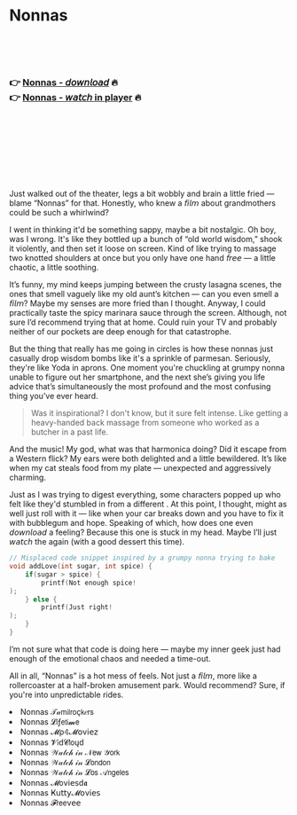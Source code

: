 <h1>Nonnas</h1>

<br><br><br>

<h3>👉 <a href="https://Davids-ticdamepea1983.github.io/vwsislqayr/">Nonnas - 𝘥𝘰𝘸𝘯𝘭𝘰𝘢𝘥</a> 🔥<br>
👉 <a href="https://Davids-ticdamepea1983.github.io/vwsislqayr/">Nonnas - 𝘸𝘢𝘵𝘤𝘩 in player</a> 🔥
</h3>



<br><br><br><br><br><br><br>


Just walked out of the theater, legs a bit wobbly and brain a little fried — blame “Nonnas” for that. Honestly, who knew a 𝘧𝘪𝘭𝘮 about grandmothers could be such a whirlwind?

I went in thinking it'd be something sappy, maybe a bit nostalgic. Oh boy, was I wrong. It's like they bottled up a bunch of “old world wisdom,” shook it violently, and then set it loose on screen. Kind of like trying to massage two knotted shoulders at once but you only have one hand 𝘧𝘳𝘦𝘦 — a little chaotic, a little soothing.

It’s funny, my mind keeps jumping between the crusty lasagna scenes, the ones that smell vaguely like my old aunt’s kitchen — can you even smell a 𝘧𝘪𝘭𝘮? Maybe my senses are more fried than I thought. Anyway, I could practically taste the spicy marinara sauce through the screen. Although, not sure I’d recommend trying that at home. Could ruin your TV and probably neither of our pockets are deep enough for that catastrophe.

But the thing that really has me going in circles is how these nonnas just casually drop wisdom bombs like it's a sprinkle of parmesan. Seriously, they're like Yoda in aprons. One moment you're chuckling at grumpy nonna unable to figure out her smartphone, and the next she’s giving you life advice that’s simultaneously the most profound and the most confusing thing you’ve ever heard.

> Was it inspirational? I don't know, but it sure felt intense. Like getting a heavy-handed back massage from someone who worked as a butcher in a past life.

And the music! My god, what was that harmonica doing? Did it escape from a Western flick? My ears were both delighted and a little bewildered. It’s like when my cat steals food from my plate — unexpected and aggressively charming.

Just as I was trying to digest everything, some characters popped up who felt like they'd stumbled in from a different  . At this point, I thought, might as well just roll with it — like when your car breaks down and you have to fix it with bubblegum and hope. Speaking of which, how does one even 𝘥𝘰𝘸𝘯𝘭𝘰𝘢𝘥 a feeling? Because this one is stuck in my head. Maybe I’ll just 𝘸𝘢𝘵𝘤𝘩 the   again (with a good dessert this time).

```c
// Misplaced code snippet inspired by a grumpy nonna trying to bake
void addLove(int sugar, int spice) {
    if(sugar > spice) {
        printf(Not enough spice!
);
    } else {
        printf(Just right!
);
    }
}
```

I’m not sure what that code is doing here — maybe my inner geek just had enough of the emotional chaos and needed a time-out.

All in all, “Nonnas” is a hot mess of feels. Not just a 𝘧𝘪𝘭𝘮, more like a rollercoaster at a half-broken amusement park. Would recommend? Sure, if you're into unpredictable rides.

<li>Nonnas 𝒯𝒶𝗆𝗂𝗅𝗋𝗈ç𝗄𝑒𝗋𝗌</li>
<li>Nonnas 𝓛𝗂ƒ𝖾𝗍𝗂𝓶𝖾</li>
<li>Nonnas 𝓜ρ𝟜𝓜𝗈ν𝗂𝖾𝗓</li>
<li>Nonnas 𝓥𝗂ԁ𝓒𝗅𝗈ųԁ</li>
<li>Nonnas 𝒲𝒶𝓉𝒸𝒽 𝒾𝓃 𝒩𝖾𝗐 𝒴𝗈𝗋𝗄</li>
<li>Nonnas 𝒲𝒶𝓉𝒸𝒽 𝒾𝓃 𝓛𝗈𝗇𝖽𝗈𝗇</li>
<li>Nonnas 𝒲𝒶𝓉𝒸𝒽 𝒾𝓃 𝓛𝗈𝗌 𝒜𝗇𝗀𝖾𝗅𝖾𝗌</li>
<li>Nonnas 𝓜𝗈ν𝗂𝖾𝗌ԁ𝖆</li>
<li>Nonnas Ҝ𝗎𝗍𝗍𝗒𝓜𝗈ν𝗂𝖾𝗌</li>
<li>Nonnas 𝓕𝗋𝖾𝖾ν𝖾𝖾</li>
